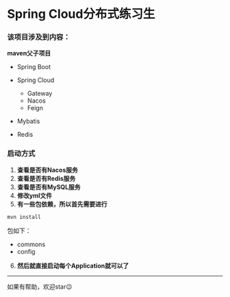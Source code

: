 # Spring Cloud分布式练习生

### 该项目涉及到内容：

**maven父子项目**

* Spring Boot
* Spring Cloud
  - Gateway
  - Nacos
  - Feign
  
* Mybatis
* Redis

### 启动方式

1. **查看是否有Nacos服务**
2. **查看是否有Redis服务**
3. **查看是否有MySQL服务**
4. **修改yml文件**
5. **有一些包依赖，所以首先需要进行**

```shell
mvn install
```

包如下：

* commons
* config

6. **然后就直接启动每个Application就可以了**



---

如果有帮助，欢迎star😉


